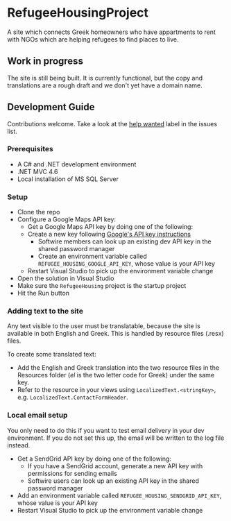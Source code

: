 # RefugeeHousingProject

A site which connects Greek homeowners who have appartments to rent with NGOs which are helping refugees to find places to live.

## Work in progress

The site is still being built. It is currently functional, but the copy and translations are a rough draft and we don't yet have a domain name.

## Development Guide

Contributions welcome. Take a look at the [help wanted](https://github.com/Softwire/RefugeeHousingProject/issues?q=is%3Aissue+is%3Aopen+label%3A%22help+wanted%22) label in the issues list.

### Prerequisites

* A C# and .NET development environment
* .NET MVC 4.6
* Local installation of MS SQL Server

### Setup

* Clone the repo
* Configure a Google Maps API key:
    * Get a Google Maps API key by doing one of the following:
    * Create a new key following [Google's API key instructions](https://developers.google.com/maps/documentation/javascript/get-api-key)
        * Softwire members can look up an existing dev API key in the shared password manager
        * Create an environment variable called `REFUGEE_HOUSING_GOOGLE_API_KEY`, whose value is your API key
    * Restart Visual Studio to pick up the environment variable change
* Open the solution in Visual Studio
* Make sure the `RefugeeHousing` project is the startup project
* Hit the Run button

### Adding text to the site

Any text visible to the user must be translatable, because the site is available in both English and Greek. This is handled by resource files (.resx) files.

To create some translated text:

* Add the English and Greek translation into the two resource files in the Resources folder (_el_ is the two letter code for Greek) under the same key.
* Refer to the resource in your views using `LocalizedText.<stringKey>`, e.g. `LocalizedText.ContactFormHeader`.

### Local email setup

You only need to do this if you want to test email delivery in your dev environment. If you do not set this up, the email will be written to the log file instead.

* Get a SendGrid API key by doing one of the following:
    * If you have a SendGrid account, generate a new API key with permissions for sending emails
    * Softwire users can look up an existing API key in the shared password manager
* Add an environment variable called `REFUGEE_HOUSING_SENDGRID_API_KEY`, whose value is your API key
* Restart Visual Studio to pick up the environment variable change
